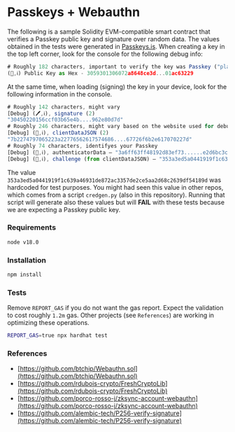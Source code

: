# Passkeys + Webauthn

The following is a sample Solidity EVM-compatible smart contract that verifies a Passkey public key and signature over random data. The values obtained in the tests were generated in [Passkeys.is](https://passkeys.is). When creating a key in the top left corner, look for the console for the following debug info:

```javascript
# Roughly 182 characters, important to verify the key was Passkey ("platform")
(🪪,ℹ️) Public Key as Hex - 3059301306072a8648ce3d...01ac63229
```

At the same time, when loading (signing) the key in your device, look for the following information in the console.

```javascript
# Roughly 142 characters, might vary
[Debug] (🖊️,ℹ️), signature (2)
"30450220156ccf03b65e4b....962e80d7d"
# Roughly 246 characters, might vary based on the website used for debugging
[Debug] (👤,ℹ️), clientDataJSON (2)
"7b2274797065223a22776562617574686....67726f6b2e617070227d"
# Roughly 74 characters, identifyes your Passkey
[Debug] (🔑,ℹ️), authenticatorData – "3a6ff63ff48192d83ef73......e2d6bc3c69eb93be61d00000000"
[Debug] (👤,ℹ️), challenge (from clientDataJSON) – "353a3ed5a0441919f1c639a46931de872ac3357de2ce5aa2d68c2639df54189d"
```

The value `353a3ed5a0441919f1c639a46931de872ac3357de2ce5aa2d68c2639df54189d` was hardcoded for test purposes. You might had seen this value in other repos, which comes from a script `credgen.py` (also in this repository). Running that script will generate also these values but will **FAIL** with these tests because we are expecting a Passkey public key.

### Requirements

```bash
node v18.0
```

### Installation

```bash
npm install
```

### Tests

Remove `REPORT_GAS` if you do not want the gas report. Expect the validation to cost roughly `1.2m` gas. Other projects (see `References`) are working in optimizing these operations.

```bash
REPORT_GAS=true npx hardhat test
```

### References

- [https://github.com/btchip/Webauthn.sol](https://github.com/btchip/Webauthn.sol)
- [https://github.com/rdubois-crypto/FreshCryptoLib](https://github.com/rdubois-crypto/FreshCryptoLib)
- [https://github.com/porco-rosso-j/zksync-account-webauthn](https://github.com/porco-rosso-j/zksync-account-webauthn)
- [https://github.com/alembic-tech/P256-verify-signature](https://github.com/alembic-tech/P256-verify-signature)

